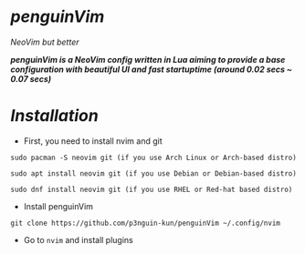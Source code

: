 # ***penguinVim***
*NeoVim but better*

***penguinVim is a NeoVim config written in Lua aiming to provide a base configuration with beautiful UI and fast startuptime (around 0.02 secs ~ 0.07 secs)***

# ***Installation***
- First, you need to install nvim and git
```
sudo pacman -S neovim git (if you use Arch Linux or Arch-based distro)

sudo apt install neovim git (if you use Debian or Debian-based distro)

sudo dnf install neovim git (if you use RHEL or Red-hat based distro)
```

- Install penguinVim
```
git clone https://github.com/p3nguin-kun/penguinVim ~/.config/nvim
```

- Go to ```nvim``` and install plugins
